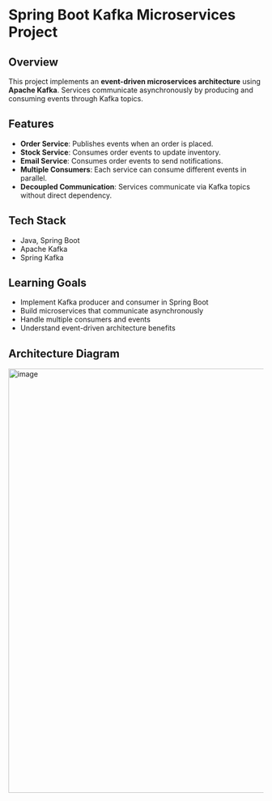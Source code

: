 # Spring Boot Kafka Microservices Project

## Overview
This project implements an **event-driven microservices architecture** using **Apache Kafka**. Services communicate asynchronously by producing and consuming events through Kafka topics.

## Features
- **Order Service**: Publishes events when an order is placed.
- **Stock Service**: Consumes order events to update inventory.
- **Email Service**: Consumes order events to send notifications.
- **Multiple Consumers**: Each service can consume different events in parallel.
- **Decoupled Communication**: Services communicate via Kafka topics without direct dependency.

## Tech Stack
- Java, Spring Boot
- Apache Kafka
- Spring Kafka

## Learning Goals
- Implement Kafka producer and consumer in Spring Boot
- Build microservices that communicate asynchronously
- Handle multiple consumers and events
- Understand event-driven architecture benefits

## Architecture Diagram

<img width="1658" height="838" alt="image" src="https://github.com/user-attachments/assets/5c878748-1629-40a9-8e74-c1b49cfbfb91" />
